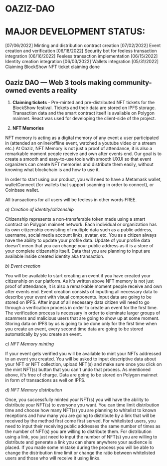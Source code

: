 # OAZIZ-DAO

# MAJOR DEVELOPMENT STATUS:

[07/06/2022] Minting and distribution contract creation
[07/02/2022] Event creation and verification
[06/18/2022] Security bot for feeless transaction integration
[06/16/2022] Feeless transaction implementation
[06/15/2022] Identity creation integration
[06/03/2022] Wallets integration
[05/31/2022] Claiming BlockShow NFT ticket claiming done 


## Oaziz DAO — Web 3 tools making community-owned events a reality


1. **Claiming tickets** - Pre-minted and pre-distributed NFT tickets for the BlockShow festival. Tickets and their data are stored on IPFS storage. 
Transaction data and the smart contract itself is available on Polygon mainnet. React was used for developing the client-side of the project.

2. **NFT Memories**

NFT memory is acting as a digital memory of any event a user participated in (attended an online/offline event, watched a youtube video or a stream etc.)
At Oaziz, NFT Memory is not just a proof of attendance, it is also a remarkable moment people receive and own after events end. Our goal is to create a smooth 
and easy-to-use tools with smooth UXUI so that event organizers can create NFT memories and distribute them easily, without knowing what blockchain is and how to 
use it.

In order to start using our product, you will need to have a Metamask wallet, walletConnect (for wallets that support scanning in order to connect), or Coinbase wallet.

All transactions for all users will be feeless in other words FREE.

*a) Creation of identity/citizenship*

Citizenship represents a non-transferable token made using a smart contract on Polygon mainnet network. Each individual or organization has its own citizenship consisting of multiple data such as a public address, username, social media account links, avatar, etc. You as a citizen always have the ability to update your profile data. Update of your profile data doesn't mean that you can change your public address as it is a store of your complete citizenship itself. Data that you are planning to input are available inside created identity aka transaction.

*b) Event creation*

You will be available to start creating an event if you have created your citizenship on our platform. As it's written above NFT memory is not just proof of attendance, it is also a 
remarkable moment people receive and own after events end. Event creation consists of inputting all necessary data to describe your event with visual components. Input data are going to be stored on IPFS. After input of all necessary data citizen will need to go through a verification process in order to create an event for the first time. The verification process is necessary in order to eleminate larger groups of scammers and malicious users that are going to show up at some moment. Storing data on IPFS by us is going to be done only for the first time when you create an event, every second time data are going to be stored automatically by you create an event.

*c) NFT Memory minting*

If your event gets verified you will be available to mint your NFTs addressed to an event you created. You will be asked to input descriptive data about your NFT or NFT collection, 
upload NFT(s) and make sure once you click on the mint NFT(s) button that you can't undo that process. As mentioned above, it's free of charge. Data are going to be stored on Polygon mainnet in form of transactions as well on IPFS.

*d) NFT Memory distribution*

Once, you successfully minted your NFT(s) you will have the ability to distribute your NFT(s) to everyone you want. You can time limit distribution time and choose how many NFT(s) you are planning to whitelist to known receptions and how many you are going to distribute by a link that will be received by the method first come first served. For whitelisted users, you need to input their receiving public addresses the same number of times as the number of NFT(s) you are willing to distribute them. For distribution using a link, you just need to input the number of NFT(s) you are willing to distribute and generate a link you can share anywhere your audience is placed. If you made some mistake during the process you will be able to change the distribution time limit or change the ratio between whitelisted users and those who will receive it using links.